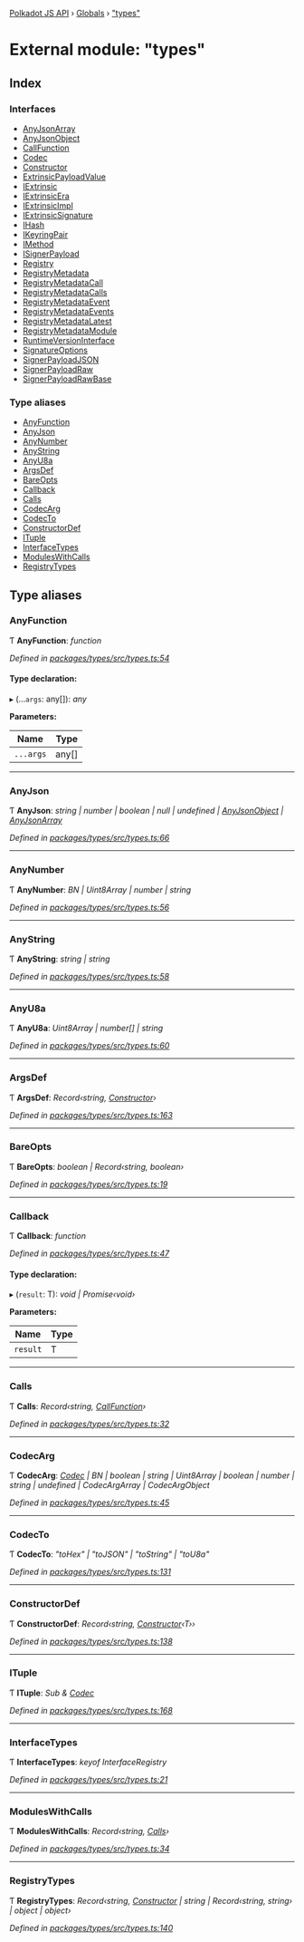 [Polkadot JS API](../README.md) › [Globals](../globals.md) › ["types"](_types_.md)

# External module: "types"

## Index

### Interfaces

* [AnyJsonArray](../interfaces/_types_.anyjsonarray.md)
* [AnyJsonObject](../interfaces/_types_.anyjsonobject.md)
* [CallFunction](../interfaces/_types_.callfunction.md)
* [Codec](../interfaces/_types_.codec.md)
* [Constructor](../interfaces/_types_.constructor.md)
* [ExtrinsicPayloadValue](../interfaces/_types_.extrinsicpayloadvalue.md)
* [IExtrinsic](../interfaces/_types_.iextrinsic.md)
* [IExtrinsicEra](../interfaces/_types_.iextrinsicera.md)
* [IExtrinsicImpl](../interfaces/_types_.iextrinsicimpl.md)
* [IExtrinsicSignature](../interfaces/_types_.iextrinsicsignature.md)
* [IHash](../interfaces/_types_.ihash.md)
* [IKeyringPair](../interfaces/_types_.ikeyringpair.md)
* [IMethod](../interfaces/_types_.imethod.md)
* [ISignerPayload](../interfaces/_types_.isignerpayload.md)
* [Registry](../interfaces/_types_.registry.md)
* [RegistryMetadata](../interfaces/_types_.registrymetadata.md)
* [RegistryMetadataCall](../interfaces/_types_.registrymetadatacall.md)
* [RegistryMetadataCalls](../interfaces/_types_.registrymetadatacalls.md)
* [RegistryMetadataEvent](../interfaces/_types_.registrymetadataevent.md)
* [RegistryMetadataEvents](../interfaces/_types_.registrymetadataevents.md)
* [RegistryMetadataLatest](../interfaces/_types_.registrymetadatalatest.md)
* [RegistryMetadataModule](../interfaces/_types_.registrymetadatamodule.md)
* [RuntimeVersionInterface](../interfaces/_types_.runtimeversioninterface.md)
* [SignatureOptions](../interfaces/_types_.signatureoptions.md)
* [SignerPayloadJSON](../interfaces/_types_.signerpayloadjson.md)
* [SignerPayloadRaw](../interfaces/_types_.signerpayloadraw.md)
* [SignerPayloadRawBase](../interfaces/_types_.signerpayloadrawbase.md)

### Type aliases

* [AnyFunction](_types_.md#anyfunction)
* [AnyJson](_types_.md#anyjson)
* [AnyNumber](_types_.md#anynumber)
* [AnyString](_types_.md#anystring)
* [AnyU8a](_types_.md#anyu8a)
* [ArgsDef](_types_.md#argsdef)
* [BareOpts](_types_.md#bareopts)
* [Callback](_types_.md#callback)
* [Calls](_types_.md#calls)
* [CodecArg](_types_.md#codecarg)
* [CodecTo](_types_.md#codecto)
* [ConstructorDef](_types_.md#constructordef)
* [ITuple](_types_.md#ituple)
* [InterfaceTypes](_types_.md#interfacetypes)
* [ModulesWithCalls](_types_.md#moduleswithcalls)
* [RegistryTypes](_types_.md#registrytypes)

## Type aliases

###  AnyFunction

Ƭ **AnyFunction**: *function*

*Defined in [packages/types/src/types.ts:54](https://github.com/polkadot-js/api/blob/4cb8462d50/packages/types/src/types.ts#L54)*

#### Type declaration:

▸ (...`args`: any[]): *any*

**Parameters:**

Name | Type |
------ | ------ |
`...args` | any[] |

___

###  AnyJson

Ƭ **AnyJson**: *string | number | boolean | null | undefined | [AnyJsonObject](../interfaces/_types_.anyjsonobject.md) | [AnyJsonArray](../interfaces/_types_.anyjsonarray.md)*

*Defined in [packages/types/src/types.ts:66](https://github.com/polkadot-js/api/blob/4cb8462d50/packages/types/src/types.ts#L66)*

___

###  AnyNumber

Ƭ **AnyNumber**: *BN | Uint8Array | number | string*

*Defined in [packages/types/src/types.ts:56](https://github.com/polkadot-js/api/blob/4cb8462d50/packages/types/src/types.ts#L56)*

___

###  AnyString

Ƭ **AnyString**: *string | string*

*Defined in [packages/types/src/types.ts:58](https://github.com/polkadot-js/api/blob/4cb8462d50/packages/types/src/types.ts#L58)*

___

###  AnyU8a

Ƭ **AnyU8a**: *Uint8Array | number[] | string*

*Defined in [packages/types/src/types.ts:60](https://github.com/polkadot-js/api/blob/4cb8462d50/packages/types/src/types.ts#L60)*

___

###  ArgsDef

Ƭ **ArgsDef**: *Record‹string, [Constructor](../interfaces/_types_.constructor.md)›*

*Defined in [packages/types/src/types.ts:163](https://github.com/polkadot-js/api/blob/4cb8462d50/packages/types/src/types.ts#L163)*

___

###  BareOpts

Ƭ **BareOpts**: *boolean | Record‹string, boolean›*

*Defined in [packages/types/src/types.ts:19](https://github.com/polkadot-js/api/blob/4cb8462d50/packages/types/src/types.ts#L19)*

___

###  Callback

Ƭ **Callback**: *function*

*Defined in [packages/types/src/types.ts:47](https://github.com/polkadot-js/api/blob/4cb8462d50/packages/types/src/types.ts#L47)*

#### Type declaration:

▸ (`result`: T): *void | Promise‹void›*

**Parameters:**

Name | Type |
------ | ------ |
`result` | T |

___

###  Calls

Ƭ **Calls**: *Record‹string, [CallFunction](../interfaces/_types_.callfunction.md)›*

*Defined in [packages/types/src/types.ts:32](https://github.com/polkadot-js/api/blob/4cb8462d50/packages/types/src/types.ts#L32)*

___

###  CodecArg

Ƭ **CodecArg**: *[Codec](../interfaces/_types_.codec.md) | BN | boolean | string | Uint8Array | boolean | number | string | undefined | CodecArgArray | CodecArgObject*

*Defined in [packages/types/src/types.ts:45](https://github.com/polkadot-js/api/blob/4cb8462d50/packages/types/src/types.ts#L45)*

___

###  CodecTo

Ƭ **CodecTo**: *"toHex" | "toJSON" | "toString" | "toU8a"*

*Defined in [packages/types/src/types.ts:131](https://github.com/polkadot-js/api/blob/4cb8462d50/packages/types/src/types.ts#L131)*

___

###  ConstructorDef

Ƭ **ConstructorDef**: *Record‹string, [Constructor](../interfaces/_types_.constructor.md)‹T››*

*Defined in [packages/types/src/types.ts:138](https://github.com/polkadot-js/api/blob/4cb8462d50/packages/types/src/types.ts#L138)*

___

###  ITuple

Ƭ **ITuple**: *Sub & [Codec](../interfaces/_types_.codec.md)*

*Defined in [packages/types/src/types.ts:168](https://github.com/polkadot-js/api/blob/4cb8462d50/packages/types/src/types.ts#L168)*

___

###  InterfaceTypes

Ƭ **InterfaceTypes**: *keyof InterfaceRegistry*

*Defined in [packages/types/src/types.ts:21](https://github.com/polkadot-js/api/blob/4cb8462d50/packages/types/src/types.ts#L21)*

___

###  ModulesWithCalls

Ƭ **ModulesWithCalls**: *Record‹string, [Calls](_types_.md#calls)›*

*Defined in [packages/types/src/types.ts:34](https://github.com/polkadot-js/api/blob/4cb8462d50/packages/types/src/types.ts#L34)*

___

###  RegistryTypes

Ƭ **RegistryTypes**: *Record‹string, [Constructor](../interfaces/_types_.constructor.md) | string | Record‹string, string› | object | object›*

*Defined in [packages/types/src/types.ts:140](https://github.com/polkadot-js/api/blob/4cb8462d50/packages/types/src/types.ts#L140)*
